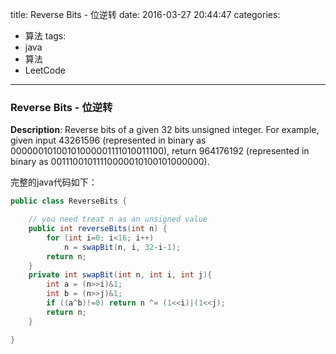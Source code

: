 




title: Reverse Bits - 位逆转
date: 2016-03-27 20:44:47
categories: 
- 算法
tags: 
- java
- 算法
- LeetCode
<!--updated: 2016-03-27 21:40:47-->
---

### Reverse Bits - 位逆转
**Description**: Reverse bits of a given 32 bits unsigned integer.
 For example, given input 43261596 (represented in binary as 00000010100101000001111010011100), return 964176192 (represented in binary as 00111001011110000010100101000000).

完整的java代码如下：

```java
public class ReverseBits {

    // you need treat n as an unsigned value
    public int reverseBits(int n) {
        for (int i=0; i<16; i++)
            n = swapBit(n, i, 32-i-1);
        return n;
    }
    private int swapBit(int n, int i, int j){
        int a = (n>>i)&1;
        int b = (n>>j)&1;
        if ((a^b)!=0) return n ^= (1<<i)|(1<<j);
        return n;
    }

}
```
